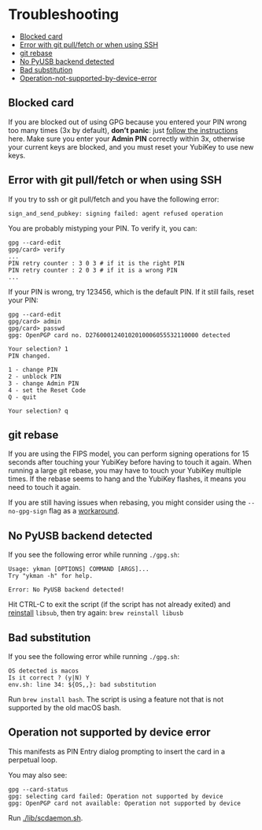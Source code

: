 # Troubleshooting

- [Blocked card](#blocked-card)
- [Error with git pull/fetch or when using SSH](#error-with-git-pullfetch-or-when-using-ssh)
- [git rebase](#git-rebase)
- [No PyUSB backend detected](#no-pyusb-backend-detected)
- [Bad substitution](#bad-substitution)
- [Operation-not-supported-by-device-error](#operation-not-supported-by-device-error)

## Blocked card

If you are blocked out of using GPG because you entered your PIN wrong too
many times (3x by default), **don’t panic**: just [follow the
instructions](https://github.com/ruimarinho/yubikey-handbook/blob/master/openpgp/troubleshooting/gpg-failed-to-sign-the-data.md)
here. Make sure you enter your **Admin PIN** correctly within 3x, otherwise
your current keys are blocked, and you must reset your YubiKey to use new keys.

## Error with git pull/fetch or when using SSH

If you try to ssh or git pull/fetch and you have the following error:
```
sign_and_send_pubkey: signing failed: agent refused operation
```
You are probably mistyping your PIN. To verify it, you can:
```
gpg --card-edit
gpg/card> verify
...
PIN retry counter : 3 0 3 # if it is the right PIN
PIN retry counter : 2 0 3 # if it is a wrong PIN
...
```
If your PIN is wrong, try 123456, which is the default PIN.
If it still fails, reset your PIN:
```
gpg --card-edit
gpg/card> admin
gpg/card> passwd
gpg: OpenPGP card no. D2760001240102010006055532110000 detected

Your selection? 1
PIN changed.

1 - change PIN
2 - unblock PIN
3 - change Admin PIN
4 - set the Reset Code
Q - quit

Your selection? q
```

## git rebase

If you are using the FIPS model, you can perform signing operations for 15
seconds after touching your YubiKey before having to touch it again. When
running a large git rebase, you may have to touch your YubiKey multiple times.
If the rebase seems to hang and the YubiKey flashes, it means you need to touch
it again.

If you are still having issues when rebasing, you might consider using
the `--no-gpg-sign` flag as a [workaround](https://github.com/DataDog/yubikey/issues/19).

## No PyUSB backend detected

If you see the following error while running `./gpg.sh`:

```
Usage: ykman [OPTIONS] COMMAND [ARGS]...
Try "ykman -h" for help.

Error: No PyUSB backend detected!
```

Hit CTRL-C to exit the script (if the script has not already exited) and [reinstall](https://github.com/Yubico/yubikey-manager/issues/185#issuecomment-446379356) `libsub`, then try again: `brew reinstall libusb`

## Bad substitution

If you see the following error while running `./gpg.sh`:

```
OS detected is macos
Is it correct ? (y|N) Y
env.sh: line 34: ${OS,,}: bad substitution
```

Run `brew install bash`. The script is using a feature not that is not supported by the old macOS bash.

## Operation not supported by device error

This manifests as PIN Entry dialog prompting to insert the card in a perpetual loop.

You may also see:

```shell
gpg --card-status
gpg: selecting card failed: Operation not supported by device
gpg: OpenPGP card not available: Operation not supported by device
```

Run [./lib/scdaemon.sh](../lib/scdaemon.sh).
